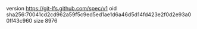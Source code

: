 version https://git-lfs.github.com/spec/v1
oid sha256:70041cd2cd962a59f5c9ed5ed1ae1d6a46d5d14fd423e2f0d2e93a00ff43c960
size 8976
